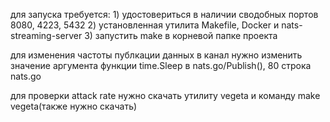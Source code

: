 для запуска требуется:
    1) удостовериться в наличии сводобных портов 8080, 4223, 5432
    2) установленная утилита Makefile, Docker и nats-streaming-server
    3) запустить make в корневой папке проекта

для изменения частоты публкации данных в канал нужно изменить значение аргумента функции time.Sleep в nats.go/Publish(), 80 строка nats.go

для проверки attack rate нужно скачать утилиту vegeta и команду make vegeta(также нужно скачать)